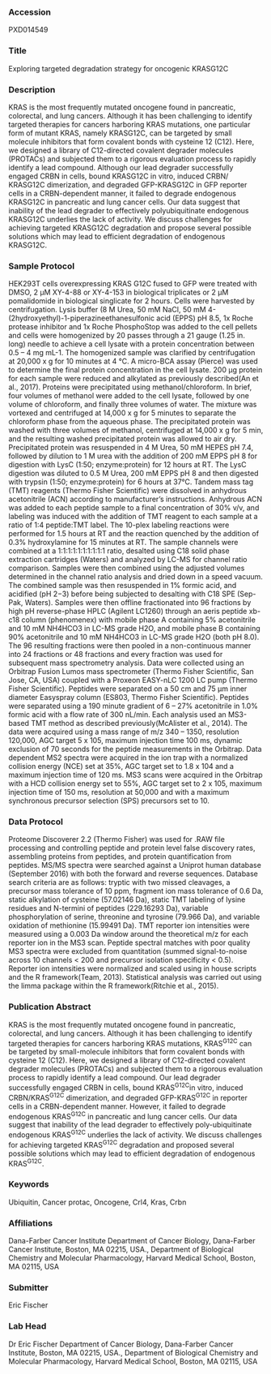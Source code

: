 ### Accession
PXD014549

### Title
Exploring targeted degradation strategy for oncogenic KRASG12C

### Description
KRAS is the most frequently mutated oncogene found in pancreatic, colorectal, and lung cancers. Although it has been challenging to identify targeted therapies for cancers harboring KRAS mutations, one particular form of mutant KRAS, namely KRASG12C, can be targeted by small molecule inhibitors that form covalent bonds with cysteine 12 (C12). Here, we designed a library of C12-directed covalent degrader molecules (PROTACs) and subjected them to a rigorous evaluation process to rapidly identify a lead compound. Although our lead degrader successfully engaged CRBN in cells, bound KRASG12C in vitro, induced CRBN/ KRASG12C dimerization, and degraded GFP-KRASG12C in GFP reporter cells in a CRBN-dependent manner, it failed to degrade endogenous KRASG12C in pancreatic and lung cancer cells. Our data suggest that inability of the lead degrader to effectively polyubiquitinate endogenous KRASG12C underlies the lack of activity. We discuss challenges for achieving targeted KRASG12C degradation and propose several possible solutions which may lead to efficient degradation of endogenous KRASG12C.

### Sample Protocol
HEK293T cells overexpressing KRAS G12C fused to GFP were treated with DMSO, 2 µM XY-4-88 or XY-4-153 in biological triplicates or 2 µM pomalidomide in biological singlicate for 2 hours. Cells were harvested by centrifugation. Lysis buffer (8 M Urea, 50 mM NaCl, 50 mM 4-(2hydroxyethyl)-1-piperazineethanesulfonic acid (EPPS) pH 8.5, 1x Roche protease inhibitor and 1x Roche PhosphoStop was added to the cell pellets and cells were homogenized by 20 passes through a 21 gauge (1.25 in. long) needle to achieve a cell lysate with a protein concentration between 0.5 – 4 mg mL-1. The homogenized sample was clarified by centrifugation at 20,000 x g for 10 minutes at 4 °C. A micro-BCA assay (Pierce) was used to determine the final protein concentration in the cell lysate. 200 µg protein for each sample were reduced and alkylated as previously described(An et al., 2017). Proteins were precipitated using methanol/chloroform. In brief, four volumes of methanol were added to the cell lysate, followed by one volume of chloroform, and finally three volumes of water. The mixture was vortexed and centrifuged at 14,000 x g for 5 minutes to separate the chloroform phase from the aqueous phase. The precipitated protein was washed with three volumes of methanol, centrifuged at 14,000 x g for 5 min, and the resulting washed precipitated protein was allowed to air dry. Precipitated protein was resuspended in 4 M Urea, 50 mM HEPES pH 7.4, followed by dilution to 1 M urea with the addition of 200 mM EPPS pH 8 for digestion with LysC (1:50; enzyme:protein) for 12 hours at RT. The LysC digestion was diluted to 0.5 M Urea, 200 mM EPPS pH 8 and then digested with trypsin (1:50; enzyme:protein) for 6 hours at 37°C. Tandem mass tag (TMT) reagents (Thermo Fisher Scientific) were dissolved in anhydrous acetonitrile (ACN) according to manufacturer’s instructions. Anhydrous ACN was added to each peptide sample to a final concentration of 30% v/v, and labeling was induced with the addition of TMT reagent to each sample at a ratio of 1:4 peptide:TMT label. The 10-plex labeling reactions were performed for 1.5 hours at RT and the reaction quenched by the addition of 0.3% hydroxylamine for 15 minutes at RT. The sample channels were combined at a 1:1:1:1:1:1:1:1:1:1 ratio, desalted using C18 solid phase extraction cartridges (Waters) and analyzed by LC-MS for channel ratio comparison. Samples were then combined using the adjusted volumes determined in the channel ratio analysis and dried down in a speed vacuum. The combined sample was then resuspended in 1% formic acid, and acidified (pH 2−3) before being subjected to desalting with C18 SPE (Sep-Pak, Waters). Samples were then offline fractionated into 96 fractions by high pH reverse-phase HPLC (Agilent LC1260) through an aeris peptide xb-c18 column (phenomenex) with mobile phase A containing 5% acetonitrile and 10 mM NH4HCO3 in LC-MS grade H2O, and mobile phase B containing 90% acetonitrile and 10 mM NH4HCO3 in LC-MS grade H2O (both pH 8.0). The 96 resulting fractions were then pooled in a non-continuous manner into 24 fractions or 48 fractions and every fraction was used for subsequent mass spectrometry analysis. Data were collected using an Orbitrap Fusion Lumos mass spectrometer (Thermo Fisher Scientific, San Jose, CA, USA) coupled with a Proxeon EASY-nLC 1200 LC pump (Thermo Fisher Scientific). Peptides were separated on a 50 cm and 75 μm inner diameter Easyspray column (ES803, Thermo Fisher Scientific). Peptides were separated using a 190 minute gradient of 6 – 27% acetonitrile in 1.0% formic acid with a flow rate of 300 nL/min.  Each analysis used an MS3-based TMT method as described previously(McAlister et al., 2014). The data were acquired using a mass range of m/z 340 – 1350, resolution 120,000, AGC target 5 x 105, maximum injection time 100 ms, dynamic exclusion of 70 seconds for the peptide measurements in the Orbitrap. Data dependent MS2 spectra were acquired in the ion trap with a normalized collision energy (NCE) set at 35%, AGC target set to 1.8 x 104 and a maximum injection time of 120 ms. MS3 scans were acquired in the Orbitrap with a HCD collision energy set to 55%, AGC target set to 2 x 105, maximum injection time of 150 ms, resolution at 50,000 and with a maximum synchronous precursor selection (SPS) precursors set to 10.

### Data Protocol
Proteome Discoverer 2.2 (Thermo Fisher) was used for .RAW file processing and controlling peptide and protein level false discovery rates, assembling proteins from peptides, and protein quantification from peptides. MS/MS spectra were searched against a Uniprot human database (September 2016) with both the forward and reverse sequences. Database search criteria are as follows: tryptic with two missed cleavages, a precursor mass tolerance of 10 ppm, fragment ion mass tolerance of 0.6 Da, static alkylation of cysteine (57.02146 Da), static TMT labeling of lysine residues and N-termini of peptides (229.16293 Da), variable phosphorylation of serine, threonine and tyrosine (79.966 Da), and variable oxidation of methionine (15.99491 Da). TMT reporter ion intensities were measured using a 0.003 Da window around the theoretical m/z for each reporter ion in the MS3 scan. Peptide spectral matches with poor quality MS3 spectra were excluded from quantitation (summed signal-to-noise across 10 channels < 200 and precursor isolation specificity < 0.5). Reporter ion intensities were normalized and scaled using in house scripts and the R framework(Team, 2013). Statistical analysis was carried out using the limma package within the R framework(Ritchie et al., 2015).

### Publication Abstract
KRAS is the most frequently mutated oncogene found in pancreatic, colorectal, and lung cancers. Although it has been challenging to identify targeted therapies for cancers harboring KRAS mutations, KRAS<sup>G12C</sup> can be&#xa0;targeted by small-molecule inhibitors that form covalent bonds with cysteine 12 (C12). Here, we designed a library of C12-directed covalent degrader molecules (PROTACs) and subjected them to a rigorous evaluation process to rapidly identify a lead compound. Our lead degrader successfully engaged CRBN in cells, bound KRAS<sup>G12C</sup>in&#xa0;vitro, induced CRBN/KRAS<sup>G12C</sup> dimerization, and degraded GFP-KRAS<sup>G12C</sup> in reporter cells in a CRBN-dependent manner. However, it failed to degrade endogenous KRAS<sup>G12C</sup> in pancreatic and lung cancer cells. Our data suggest that inability of the lead degrader to effectively poly-ubiquitinate endogenous KRAS<sup>G12C</sup> underlies the lack of activity. We discuss challenges for achieving targeted KRAS<sup>G12C</sup> degradation and proposed several possible solutions which may lead to efficient degradation of endogenous KRAS<sup>G12C</sup>.

### Keywords
Ubiquitin, Cancer protac, Oncogene, Crl4, Kras, Crbn

### Affiliations
Dana-Farber Cancer Institute
Department of Cancer Biology, Dana-Farber Cancer Institute, Boston, MA 02215, USA., Department of Biological Chemistry and Molecular Pharmacology, Harvard Medical School, Boston, MA 02115, USA

### Submitter
Eric Fischer

### Lab Head
Dr Eric Fischer
Department of Cancer Biology, Dana-Farber Cancer Institute, Boston, MA 02215, USA., Department of Biological Chemistry and Molecular Pharmacology, Harvard Medical School, Boston, MA 02115, USA


